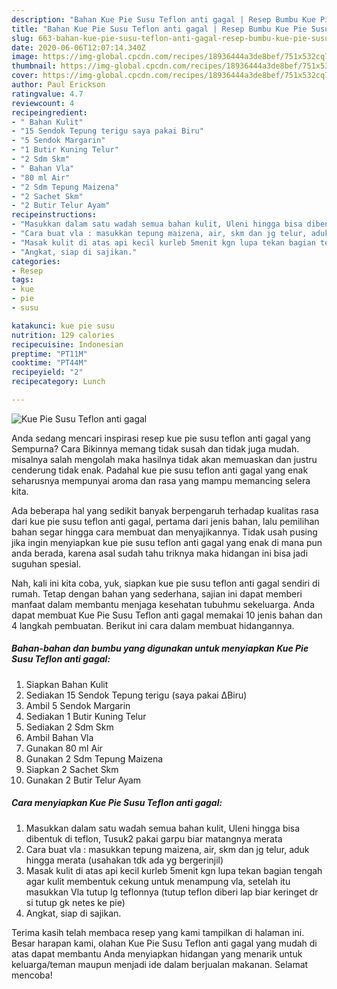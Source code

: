 ```yaml
---
description: "Bahan Kue Pie Susu Teflon anti gagal | Resep Bumbu Kue Pie Susu Teflon anti gagal Yang Lezat"
title: "Bahan Kue Pie Susu Teflon anti gagal | Resep Bumbu Kue Pie Susu Teflon anti gagal Yang Lezat"
slug: 663-bahan-kue-pie-susu-teflon-anti-gagal-resep-bumbu-kue-pie-susu-teflon-anti-gagal-yang-lezat
date: 2020-06-06T12:07:14.340Z
image: https://img-global.cpcdn.com/recipes/18936444a3de8bef/751x532cq70/kue-pie-susu-teflon-anti-gagal-foto-resep-utama.jpg
thumbnail: https://img-global.cpcdn.com/recipes/18936444a3de8bef/751x532cq70/kue-pie-susu-teflon-anti-gagal-foto-resep-utama.jpg
cover: https://img-global.cpcdn.com/recipes/18936444a3de8bef/751x532cq70/kue-pie-susu-teflon-anti-gagal-foto-resep-utama.jpg
author: Paul Erickson
ratingvalue: 4.7
reviewcount: 4
recipeingredient:
- " Bahan Kulit"
- "15 Sendok Tepung terigu saya pakai Biru"
- "5 Sendok Margarin"
- "1 Butir Kuning Telur"
- "2 Sdm Skm"
- " Bahan Vla"
- "80 ml Air"
- "2 Sdm Tepung Maizena"
- "2 Sachet Skm"
- "2 Butir Telur Ayam"
recipeinstructions:
- "Masukkan dalam satu wadah semua bahan kulit, Uleni hingga bisa dibentuk di teflon, Tusuk2 pakai garpu biar matangnya merata"
- "Cara buat vla : masukkan tepung maizena, air, skm dan jg telur, aduk hingga merata (usahakan tdk ada yg bergerinjil)"
- "Masak kulit di atas api kecil kurleb 5menit kgn lupa tekan bagian tengah agar kulit membentuk cekung untuk menampung vla, setelah itu masukkan Vla tutup lg teflonnya (tutup teflon diberi lap biar keringet dr si tutup gk netes ke pie)"
- "Angkat, siap di sajikan."
categories:
- Resep
tags:
- kue
- pie
- susu

katakunci: kue pie susu 
nutrition: 129 calories
recipecuisine: Indonesian
preptime: "PT11M"
cooktime: "PT44M"
recipeyield: "2"
recipecategory: Lunch

---
```



![Kue Pie Susu Teflon anti gagal](https://img-global.cpcdn.com/recipes/18936444a3de8bef/751x532cq70/kue-pie-susu-teflon-anti-gagal-foto-resep-utama.jpg)

Anda sedang mencari inspirasi resep kue pie susu teflon anti gagal yang Sempurna? Cara Bikinnya memang tidak susah dan tidak juga mudah. misalnya salah mengolah maka hasilnya tidak akan memuaskan dan justru cenderung tidak enak. Padahal kue pie susu teflon anti gagal yang enak seharusnya mempunyai aroma dan rasa yang mampu memancing selera kita.



Ada beberapa hal yang sedikit banyak berpengaruh terhadap kualitas rasa dari kue pie susu teflon anti gagal, pertama dari jenis bahan, lalu pemilihan bahan segar hingga cara membuat dan menyajikannya. Tidak usah pusing jika ingin menyiapkan kue pie susu teflon anti gagal yang enak di mana pun anda berada, karena asal sudah tahu triknya maka hidangan ini bisa jadi suguhan spesial.


Nah, kali ini kita coba, yuk, siapkan kue pie susu teflon anti gagal sendiri di rumah. Tetap dengan bahan yang sederhana, sajian ini dapat memberi manfaat dalam membantu menjaga kesehatan tubuhmu sekeluarga. Anda dapat membuat Kue Pie Susu Teflon anti gagal memakai 10 jenis bahan dan 4 langkah pembuatan. Berikut ini cara dalam membuat hidangannya.

<!--inarticleads1-->

##### Bahan-bahan dan bumbu yang digunakan untuk menyiapkan Kue Pie Susu Teflon anti gagal:

1. Siapkan  Bahan Kulit
1. Sediakan 15 Sendok Tepung terigu (saya pakai ΔBiru)
1. Ambil 5 Sendok Margarin
1. Sediakan 1 Butir Kuning Telur
1. Sediakan 2 Sdm Skm
1. Ambil  Bahan Vla
1. Gunakan 80 ml Air
1. Gunakan 2 Sdm Tepung Maizena
1. Siapkan 2 Sachet Skm
1. Gunakan 2 Butir Telur Ayam




<!--inarticleads2-->

##### Cara menyiapkan Kue Pie Susu Teflon anti gagal:

1. Masukkan dalam satu wadah semua bahan kulit, Uleni hingga bisa dibentuk di teflon, Tusuk2 pakai garpu biar matangnya merata
1. Cara buat vla : masukkan tepung maizena, air, skm dan jg telur, aduk hingga merata (usahakan tdk ada yg bergerinjil)
1. Masak kulit di atas api kecil kurleb 5menit kgn lupa tekan bagian tengah agar kulit membentuk cekung untuk menampung vla, setelah itu masukkan Vla tutup lg teflonnya (tutup teflon diberi lap biar keringet dr si tutup gk netes ke pie)
1. Angkat, siap di sajikan.




Terima kasih telah membaca resep yang kami tampilkan di halaman ini. Besar harapan kami, olahan Kue Pie Susu Teflon anti gagal yang mudah di atas dapat membantu Anda menyiapkan hidangan yang menarik untuk keluarga/teman maupun menjadi ide dalam berjualan makanan. Selamat mencoba!
